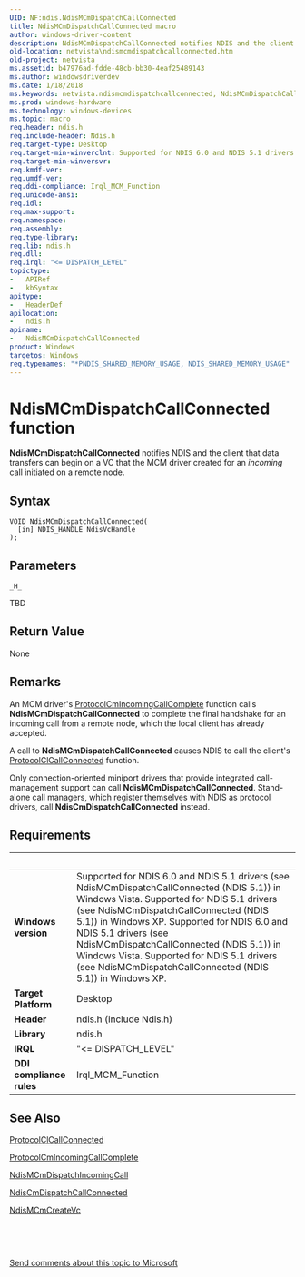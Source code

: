 ```yaml
---
UID: NF:ndis.NdisMCmDispatchCallConnected
title: NdisMCmDispatchCallConnected macro
author: windows-driver-content
description: NdisMCmDispatchCallConnected notifies NDIS and the client that data transfers can begin on a VC that the MCM driver created for an incoming call initiated on a remote node.
old-location: netvista\ndismcmdispatchcallconnected.htm
old-project: netvista
ms.assetid: b47976ad-fdde-48cb-bb30-4eaf25489143
ms.author: windowsdriverdev
ms.date: 1/18/2018
ms.keywords: netvista.ndismcmdispatchcallconnected, NdisMCmDispatchCallConnected, ndis/NdisMCmDispatchCallConnected, NdisMCmDispatchCallConnected macro [Network Drivers Starting with Windows Vista], condis_mcm_ref_3d3199be-36e5-445e-986d-984a4f778da0.xml
ms.prod: windows-hardware
ms.technology: windows-devices
ms.topic: macro
req.header: ndis.h
req.include-header: Ndis.h
req.target-type: Desktop
req.target-min-winverclnt: Supported for NDIS 6.0 and NDIS 5.1 drivers (see    NdisMCmDispatchCallConnected   (NDIS 5.1)) in Windows Vista. Supported for NDIS 5.1 drivers (see    NdisMCmDispatchCallConnected   (NDIS 5.1)) in Windows XP.
req.target-min-winversvr: 
req.kmdf-ver: 
req.umdf-ver: 
req.ddi-compliance: Irql_MCM_Function
req.unicode-ansi: 
req.idl: 
req.max-support: 
req.namespace: 
req.assembly: 
req.type-library: 
req.lib: ndis.h
req.dll: 
req.irql: "<= DISPATCH_LEVEL"
topictype:
-	APIRef
-	kbSyntax
apitype:
-	HeaderDef
apilocation:
-	ndis.h
apiname:
-	NdisMCmDispatchCallConnected
product: Windows
targetos: Windows
req.typenames: "*PNDIS_SHARED_MEMORY_USAGE, NDIS_SHARED_MEMORY_USAGE"
---
```



# NdisMCmDispatchCallConnected function
<b>NdisMCmDispatchCallConnected</b> notifies NDIS and the client that data transfers can begin on a VC that
  the MCM driver created for an 
  <i>incoming</i> call initiated on a remote node.

## Syntax

````
VOID NdisMCmDispatchCallConnected(
  [in] NDIS_HANDLE NdisVcHandle
);
````

## Parameters

`_H_`

TBD


## Return Value

None

## Remarks

An MCM driver's 
    <a href="..\ndis\nc-ndis-protocol_cm_incoming_call_complete.md">
    ProtocolCmIncomingCallComplete</a> function calls 
    <b>NdisMCmDispatchCallConnected</b> to complete the final handshake for an incoming call from a remote
    node, which the local client has already accepted.

A call to 
    <b>NdisMCmDispatchCallConnected</b> causes NDIS to call the client's 
    <a href="..\ndis\nc-ndis-protocol_cl_call_connected.md">
    ProtocolClCallConnected</a> function.

Only connection-oriented miniport drivers that provide integrated call-management support can call 
    <b>NdisMCmDispatchCallConnected</b>. Stand-alone call managers, which register themselves with NDIS as
    protocol drivers, call 
    <b>NdisCmDispatchCallConnected</b> instead.

## Requirements
| &nbsp; | &nbsp; |
| ---- |:---- |
| **Windows version** | Supported for NDIS 6.0 and NDIS 5.1 drivers (see    NdisMCmDispatchCallConnected   (NDIS 5.1)) in Windows Vista. Supported for NDIS 5.1 drivers (see    NdisMCmDispatchCallConnected   (NDIS 5.1)) in Windows XP. Supported for NDIS 6.0 and NDIS 5.1 drivers (see    NdisMCmDispatchCallConnected   (NDIS 5.1)) in Windows Vista. Supported for NDIS 5.1 drivers (see    NdisMCmDispatchCallConnected   (NDIS 5.1)) in Windows XP. |
| **Target Platform** | Desktop |
| **Header** | ndis.h (include Ndis.h) |
| **Library** | ndis.h |
| **IRQL** | "<= DISPATCH_LEVEL" |
| **DDI compliance rules** | Irql_MCM_Function |

## See Also

<a href="..\ndis\nc-ndis-protocol_cl_call_connected.md">ProtocolClCallConnected</a>



<a href="..\ndis\nc-ndis-protocol_cm_incoming_call_complete.md">
   ProtocolCmIncomingCallComplete</a>



<a href="..\ndis\nf-ndis-ndismcmdispatchincomingcall.md">NdisMCmDispatchIncomingCall</a>



<a href="..\ndis\nf-ndis-ndiscmdispatchcallconnected.md">NdisCmDispatchCallConnected</a>



<a href="..\ndis\nf-ndis-ndismcmcreatevc.md">NdisMCmCreateVc</a>



 

 

<a href="mailto:wsddocfb@microsoft.com?subject=Documentation%20feedback [netvista\netvista]:%20NdisMCmDispatchCallConnected macro%20 RELEASE:%20(1/18/2018)&amp;body=%0A%0APRIVACY STATEMENT%0A%0AWe use your feedback to improve the documentation. We don't use your email address for any other purpose, and we'll remove your email address from our system after the issue that you're reporting is fixed. While we're working to fix this issue, we might send you an email message to ask for more info. Later, we might also send you an email message to let you know that we've addressed your feedback.%0A%0AFor more info about Microsoft's privacy policy, see http://privacy.microsoft.com/en-us/default.aspx." title="Send comments about this topic to Microsoft">Send comments about this topic to Microsoft</a>
